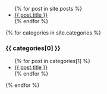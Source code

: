 <ul>
  {% for post in site.posts %}
    <li>
      <a href="{{ post.url }}">{{ post.title }}</a>
    </li>
  {% endfor %}
</ul>

{% for categories in site.categories %}
  <h3>{{ categories[0] }}</h3>
  <ul>
    {% for post in categories[1] %}
      <li><a href="{{ post.url }}">{{ post.title }}</a></li>
    {% endfor %}
  </ul>
{% endfor %}
